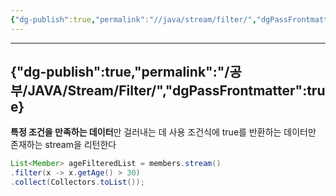 ```yaml
---
{"dg-publish":true,"permalink":"//java/stream/filter/","dgPassFrontmatter":true}
---
```



---
{"dg-publish":true,"permalink":"/공부/JAVA/Stream/Filter/","dgPassFrontmatter":true}
---

**특정 조건을 만족하는 데이터**만 걸러내는 데 사용
조건식에 true를 반환하는 데이터만 존재하는 stream을 리턴한다

````java
List<Member> ageFilteredList = members.stream()
.filter(x -> x.getAge() > 30)
.collect(Collectors.toList());
````